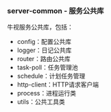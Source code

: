 ### server-common - 服务公共库

牛视服务公共库，包括：
 - config：配置公共库
 - logger：日记公共库
 - router：路由公共库
 - task-poll：任务管理池
 - schedule：计划任务管理
 - http-client：HTTP请求客户端
 - process：进程运行类
 - utils：公共工具类